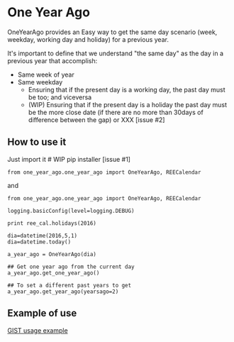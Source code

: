 # One Year Ago

OneYearAgo provides an Easy way to get the same day scenario (week, weekday, working day and holiday) for a previous year.

It's important to define that we understand "the same day" as the day in a previous year that accomplish:
- Same week of year
- Same weekday
  - Ensuring that if the present day is a working day, the past day must be too; and viceversa
  - (WIP) Ensuring that if the present day is a holiday the past day must be the more close date (if there are no more than 30days of difference between the gap) or XXX [issue #2]

## How to use it

Just import it    # WIP pip installer [issue #1]
```
from one_year_ago.one_year_ago import OneYearAgo, REECalendar
``` 

and 
```
from one_year_ago.one_year_ago import OneYearAgo, REECalendar

logging.basicConfig(level=logging.DEBUG)

print ree_cal.holidays(2016)

dia=datetime(2016,5,1)
dia=datetime.today()

a_year_ago = OneYearAgo(dia)

## Get one year ago from the current day
a_year_ago.get_one_year_ago()

## To set a different past years to get
a_year_ago.get_year_ago(yearsago=2)
```

## Example of use

[GIST usage example](https://gist.github.com/XaviTorello/3b90b44983986a751685)


